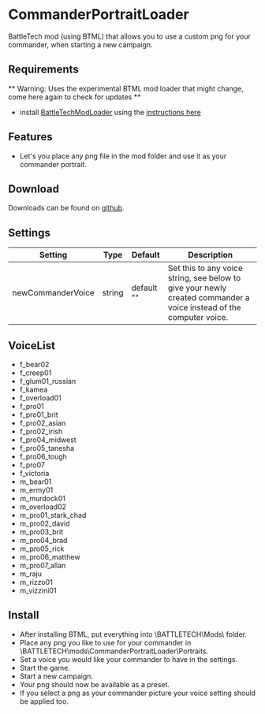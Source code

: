 # CommanderPortraitLoader
BattleTech mod (using BTML) that allows you to use a custom png for your commander, when starting a new campaign.

## Requirements
** Warning: Uses the experimental BTML mod loader that might change, come here again to check for updates **

* install [BattleTechModLoader](https://github.com/Mpstark/BattleTechModLoader/releases) using the [instructions here](https://github.com/Mpstark/BattleTechModLoader)

## Features
- Let's you place any png file in the mod folder and use it as your commander portrait.

## Download

Downloads can be found on [github](https://github.com/Morphyum/CommanderPortraitLoader/releases).

## Settings
Setting | Type | Default | Description
--- | --- | --- | ---
newCommanderVoice | string | default "" | Set this to any voice string, see below to give your newly created commander a voice instead of the computer voice.

## VoiceList

- f_bear02
- f_creep01
- f_glum01_russian
- f_kamea
- f_overload01
- f_pro01
- f_pro01_brit
- f_pro02_asian
- f_pro02_irish
- f_pro04_midwest
- f_pro05_tanesha
- f_pro06_tough
- f_pro07
- f_victoria
- m_bear01
- m_ermy01
- m_murdock01
- m_overload02
- m_pro01_stark_chad
- m_pro02_david
- m_pro03_brit
- m_pro04_brad
- m_pro05_rick
- m_pro06_matthew
- m_pro07_allan
- m_raju
- m_rizzo01
- m_vizzini01
    
## Install
- After installing BTML, put  everything into \BATTLETECH\Mods\ folder.
- Place any png you like to use for your commander in \BATTLETECH\mods\CommanderPortraitLoader\Portraits.
- Set a voice you would like your commander to have in the settings.
- Start the game.
- Start a new campaign.
- Your png should now be available as a preset.
- If you select a png as your commander picture your voice setting should be applied too.

